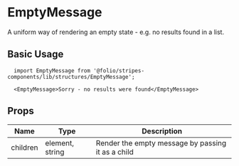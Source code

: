 # EmptyMessage
A uniform way of rendering an empty state - e.g. no results found in a list.

## Basic Usage
```
  import EmptyMessage from '@folio/stripes-components/lib/structures/EmptyMessage';

  <EmptyMessage>Sorry - no results were found</EmptyMessage>
```

## Props
Name | Type | Description
-- | -- | --
children | element, string | Render the empty message by passing it as a child

